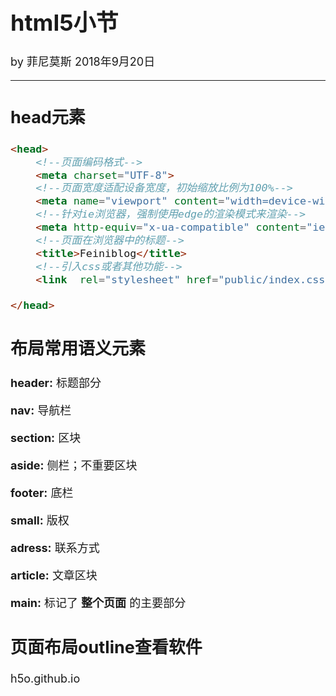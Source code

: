 <font size="4">

# html5小节

by 菲尼莫斯  2018年9月20日

---

## head元素

```html
<head>
    <!--页面编码格式-->
    <meta charset="UTF-8">
    <!--页面宽度适配设备宽度，初始缩放比例为100%-->
    <meta name="viewport" content="width=device-width, initial-scale=1.0">
    <!--针对ie浏览器，强制使用edge的渲染模式来渲染-->
    <meta http-equiv="x-ua-compatible" content="ie=edge">
    <!--页面在浏览器中的标题-->
    <title>Feiniblog</title>
    <!--引入css或者其他功能-->
    <link  rel="stylesheet" href="public/index.css">

</head>

```

## 布局常用语义元素

**header:** 标题部分

**nav:** 导航栏

**section:** 区块

**aside:** 侧栏；不重要区块

**footer:** 底栏

**small:** 版权

**adress:** 联系方式

**article:** 文章区块

**main:** 标记了 **整个页面** 的主要部分

## 页面布局outline查看软件

h5o.github.io

</font>
